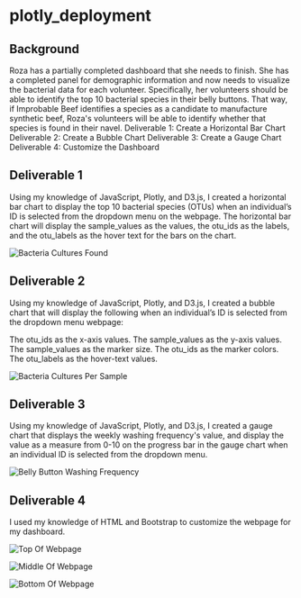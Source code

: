 # plotly_deployment
## Background
Roza has a partially completed dashboard that she needs to finish. She has a completed panel for demographic information and now needs to visualize the bacterial data for each volunteer. Specifically, her volunteers should be able to identify the top 10 bacterial species in their belly buttons. That way, if Improbable Beef identifies a species as a candidate to manufacture synthetic beef, Roza's volunteers will be able to identify whether that species is found in their navel.
Deliverable 1: Create a Horizontal Bar Chart
Deliverable 2: Create a Bubble Chart
Deliverable 3: Create a Gauge Chart
Deliverable 4: Customize the Dashboard

## Deliverable 1
Using my knowledge of JavaScript, Plotly, and D3.js, I created a horizontal bar chart to display the top 10 bacterial species (OTUs) when an individual’s ID is selected from the dropdown menu on the webpage. The horizontal bar chart will display the sample_values as the values, the otu_ids as the labels, and the otu_labels as the hover text for the bars on the chart.

![Bacteria Cultures Found](https://user-images.githubusercontent.com/105949411/187809959-36c8e475-ee97-4bee-bcc3-a4d99a3ccc76.png)

## Deliverable 2
Using my knowledge of JavaScript, Plotly, and D3.js, I created a bubble chart that will display the following when an individual’s ID is selected from the dropdown menu webpage:

The otu_ids as the x-axis values.
The sample_values as the y-axis values.
The sample_values as the marker size.
The otu_ids as the marker colors.
The otu_labels as the hover-text values.

![Bacteria Cultures Per Sample](https://user-images.githubusercontent.com/105949411/187809976-8712cc19-a537-424e-b9d8-3917c87765c3.png)

## Deliverable 3
Using my knowledge of JavaScript, Plotly, and D3.js, I created a gauge chart that displays the weekly washing frequency's value, and display the value as a measure from 0-10 on the progress bar in the gauge chart when an individual ID is selected from the dropdown menu.

![Belly Button Washing Frequency](https://user-images.githubusercontent.com/105949411/187810032-45cf9874-cd4b-44a9-93e1-dbb5eb1f8bba.png)

## Deliverable 4
I used my knowledge of HTML and Bootstrap to customize the webpage for my dashboard.

![Top Of Webpage](https://user-images.githubusercontent.com/105949411/187810068-40700cde-76ac-4053-be6b-8af1058525f6.png)

![Middle Of Webpage](https://user-images.githubusercontent.com/105949411/187810082-a0d5dcf5-cee4-4946-b86b-1ffeab48c436.png)

![Bottom Of Webpage](https://user-images.githubusercontent.com/105949411/187810097-e55c8a68-1ae4-4df0-9ca2-9a88682bce13.png)
